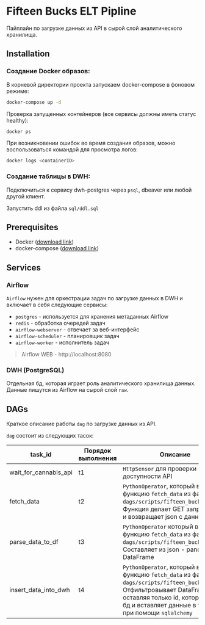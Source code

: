 # Fifteen Bucks ELT Pipline

Пайплайн по загрузке данных из API в сырой слой аналитического хранилища.

## Installation

### Создание Docker образов:

В корневой директории проекта запускаем docker-compose в фоновом режиме:
```bash
docker-compose up -d
```
Проверка запущенных контейнеров (все сервисы должны иметь статус healthy):
```bash
docker ps
```
При возникновении ошибок во время создания образов, можно воспользоваться командой для просмотра логов: 
 ```bash
docker logs <containerID>
```

### Создание таблицы в DWH:

Подключиться к сервису dwh-postgres через `psql`, dbeaver или любой другой клиент.

Запустить ddl из файла `sql/ddl.sql`

## Prerequisites

- Docker ([download link](https://www.docker.com/products/docker-desktop/)) 
- docker-compose ([download link](https://docs.docker.com/compose/install/)) 

## Services

### Airflow
`Airflow` нужен для оркестрации задач по загрузке данных в DWH и включает в себя следующие сервисы: 
- `postgres` - используется для хранения метаданных Airflow
- `redis` - обработка очередей задач 
- `airflow-webserver` - отвечает за веб-интерфейс
- `airflow-scheduler` - планировщик задач
- `airflow-worker` - исполнитель задач 

> Airflow WEB - http://localhost:8080

### DWH (PostgreSQL)
Отдельная бд, которая играет роль аналитического хранилища данных. Данные пишутся из Airflow на сырой слой `raw`.

## DAGs
 Краткое описание работы `dag` по загрузке данных из API.

`dag` состоит из следующих тасок:

| task_id | Порядок выполнения | Описание |
|---------|--------------------|----------|
| wait_for_cannabis_api | t1 | `HttpSensor` для проверки доступности API |
| fetch_data | t2 | `PythonOperator`, который вызывает функцию `fetch_data` из файла `dags/scripts/fifteen_bucks_elt.py`. Функция делает GET запрос к API и возвращает json с данными|
| parse_data_to_df | t3 | `PythonOperator` который вызывает функцию `fetch_data` из файла `dags/scripts/fifteen_bucks_elt.py`. Cоставляет из json - pandas DataFrame |
| insert_data_into_dwh | t4 | `PythonOperator`, который вызывает функцию `fetch_data` из файла `dags/scripts/fifteen_bucks_elt.py`. Отфильтровывает DataFrame, оставляя только id, которых нет в бд и вставляет данные в таблицу при помощи `sqlalchemy`